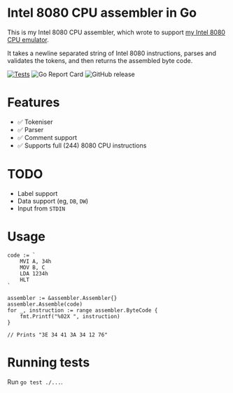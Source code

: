 # Intel 8080 CPU assembler in Go

This is my Intel 8080 CPU assembler, which wrote to support [my Intel 8080 CPU emulator](https://github.com/lukepeterson/go8080cpu).  

It takes a newline separated string of Intel 8080 instructions, parses and validates the tokens, and then returns the assembled byte code.

[![Tests](https://github.com/lukepeterson/go8080assembler/actions/workflows/go.yml/badge.svg)](https://github.com/lukepeterson/go8080assembler/actions/workflows/go.yml)
![Go Report Card](https://goreportcard.com/badge/github.com/lukepeterson/go8080assembler)
![GitHub release](https://img.shields.io/github/v/release/lukepeterson/go8080assembler)

# Features

- :white_check_mark: Tokeniser
- :white_check_mark: Parser
- :white_check_mark: Comment support
- :white_check_mark: Supports full (244) 8080 CPU instructions

# TODO

- Label support
- Data support (eg, `DB`, `DW`)
- Input from `STDIN`

# Usage

```
code := `
	MVI A, 34h
	MOV B, C
	LDA 1234h
	HLT
`

assembler := &assembler.Assembler{}
assembler.Assemble(code)
for _, instruction := range assembler.ByteCode {
	fmt.Printf("%02X ", instruction)
}

// Prints "3E 34 41 3A 34 12 76"
```

# Running tests

Run `go test ./...`.
